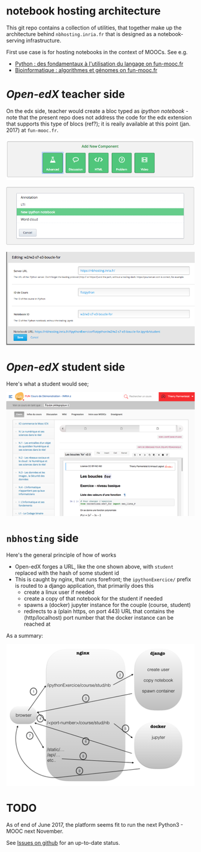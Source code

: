 # notebook hosting architecture

This git repo contains a collection of utilities, that together make up the architecture behind `nbhosting.inria.fr` that is designed as a notebook-serving infrastructure.

First use case is for hosting notebooks in the context of MOOCs. See e.g.

* [Python : des fondamentaux à l'utilisation du langage on fun-mooc.fr](https://www.fun-mooc.fr/courses/inria/41001S03/session03/about)
* [Bioinformatique : algorithmes et génomes on fun-mooc.fr](https://www.fun-mooc.fr/courses/inria/41003S02/session02/about)

# *Open-edX* teacher side

On the edx side, teacher would create a bloc typed as *ipython notebook* - note that the present repo does not address the code for the edx extension that supports this type of blocs (ref?); it is reaily available at this point (jan. 2017) at `fun-mooc.fr`.

![](doc/edx-bloc.png)

![](doc/edx-notebook.png)

![](doc/edx-details.png)

# *Open-edX* student side

Here's what a student would see; 

![](doc/edx-student.png)

# `nbhosting` side

Here's the general principle of how of works

* Open-edX forges a URL, like the one shown above, with `student` replaced with the hash of some student id
* This is caught by nginx, that runs forefront; the `ipythonExercice/` prefix is routed to a django application, that primarily does this
  * create a linux user if needed
  * create a copy of that notebook for the student if needed
  * spawns a (docker) jupyter instance for the couple (course, student)
  * redirects to a (plain https, on port 443) URL that contains the (http/localhost) port number that the docker instance can be reached at
 
As a summary:

![](doc/architecture.png)

# TODO

As of end of June 2017, the platform seems fit to run the next Python3 - MOOC next November.

See [Issues on github](https://github.com/parmentelat/nbhosting/issues) for an up-to-date status.
